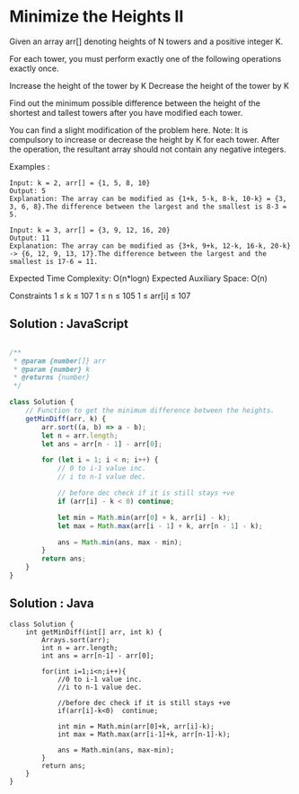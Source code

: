 # Minimize the Heights II

Given an array arr[] denoting heights of N towers and a positive integer K.

For each tower, you must perform exactly one of the following operations exactly once.

Increase the height of the tower by K
Decrease the height of the tower by K

Find out the minimum possible difference between the height of the shortest and tallest towers after you have modified each tower.

You can find a slight modification of the problem here.
Note: It is compulsory to increase or decrease the height by K for each tower. After the operation, the resultant array should not contain any negative integers.

Examples :

```
Input: k = 2, arr[] = {1, 5, 8, 10}
Output: 5
Explanation: The array can be modified as {1+k, 5-k, 8-k, 10-k} = {3, 3, 6, 8}.The difference between the largest and the smallest is 8-3 = 5.
```

```
Input: k = 3, arr[] = {3, 9, 12, 16, 20}
Output: 11
Explanation: The array can be modified as {3+k, 9+k, 12-k, 16-k, 20-k} -> {6, 12, 9, 13, 17}.The difference between the largest and the smallest is 17-6 = 11.
```

Expected Time Complexity: O(n\*logn)
Expected Auxiliary Space: O(n)

Constraints
1 ≤ k ≤ 107
1 ≤ n ≤ 105
1 ≤ arr[i] ≤ 107

## Solution : JavaScript

```javaScript

/**
 * @param {number[]} arr
 * @param {number} k
 * @returns {number}
 */

class Solution {
    // Function to get the minimum difference between the heights.
    getMinDiff(arr, k) {
        arr.sort((a, b) => a - b);
        let n = arr.length;
        let ans = arr[n - 1] - arr[0];

        for (let i = 1; i < n; i++) {
            // 0 to i-1 value inc.
            // i to n-1 value dec.

            // before dec check if it is still stays +ve
            if (arr[i] - k < 0) continue;

            let min = Math.min(arr[0] + k, arr[i] - k);
            let max = Math.max(arr[i - 1] + k, arr[n - 1] - k);

            ans = Math.min(ans, max - min);
        }
        return ans;
    }
}
```

## Solution : Java

```
class Solution {
    int getMinDiff(int[] arr, int k) {
        Arrays.sort(arr);
        int n = arr.length;
        int ans = arr[n-1] - arr[0];

        for(int i=1;i<n;i++){
            //0 to i-1 value inc.
            //i to n-1 value dec.

            //before dec check if it is still stays +ve
            if(arr[i]-k<0)  continue;

            int min = Math.min(arr[0]+k, arr[i]-k);
            int max = Math.max(arr[i-1]+k, arr[n-1]-k);

            ans = Math.min(ans, max-min);
        }
        return ans;
    }
}
```
